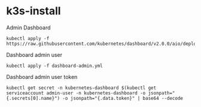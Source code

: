 # k3s-install




Admin Dashboard
```
kubectl apply -f https://raw.githubusercontent.com/kubernetes/dashboard/v2.0.0/aio/deploy/recommended.yaml
```

Dashboard admin user
```
kubectl apply -f dashboard-admin.yml
```

Dashboard admin user token
```
kubectl get secret -n kubernetes-dashboard $(kubectl get serviceaccount admin-user -n kubernetes-dashboard -o jsonpath="{.secrets[0].name}") -o jsonpath="{.data.token}" | base64 --decode
```
